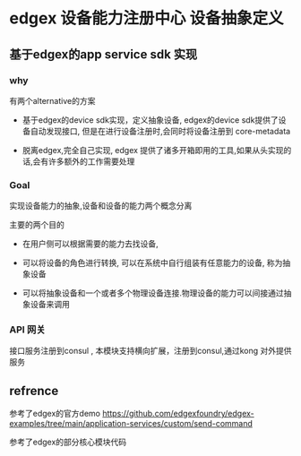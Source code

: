# edgex 设备能力注册中心 设备抽象定义 # 

## 基于edgex的app service sdk 实现 ## 

### why ###

有两个alternative的方案

- 基于edgex的device sdk实现，定义抽象设备, edgex的device sdk提供了设备自动发现接口, 但是在进行设备注册时,会同时将设备注册到 core-metadata

- 脱离edgex,完全自己实现, edgex 提供了诸多开箱即用的工具,如果从头实现的话,会有许多额外的工作需要处理

### Goal ###

实现设备能力的抽象,设备和设备的能力两个概念分离

主要的两个目的

- 在用户侧可以根据需要的能力去找设备,

- 可以将设备的角色进行转换, 可以在系统中自行组装有任意能力的设备, 称为抽象设备
  
- 可以将抽象设备和一个或者多个物理设备连接.物理设备的能力可以间接通过抽象设备来调用 

### API 网关 ###

接口服务注册到consul , 本模块支持横向扩展，注册到consul,通过kong 对外提供服务


## refrence ##

参考了edgex的官方demo
https://github.com/edgexfoundry/edgex-examples/tree/main/application-services/custom/send-command

参考了edgex的部分核心模块代码